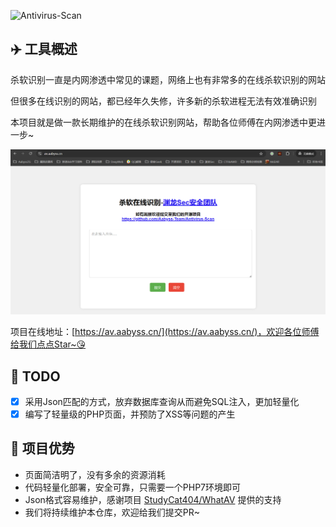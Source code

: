 ![Antivirus-Scan](https://socialify.git.ci/Aabyss-Team/Antivirus-Scan/image?description=1&descriptionEditable=What%20AV%3F%20%E4%B8%80%E6%AC%BE%E8%BD%BB%E9%87%8F%E7%BA%A7%E7%9A%84%E6%9D%80%E8%BD%AF%E5%9C%A8%E7%BA%BF%E8%AF%86%E5%88%AB%E7%9A%84%E9%A1%B9%E7%9B%AE%EF%BC%8C%E6%8C%81%E7%BB%AD%E6%9B%B4%E6%96%B0ing&font=Bitter&forks=1&issues=1&language=1&logo=https%3A%2F%2Favatars.githubusercontent.com%2Fu%2F54609343%3Fs%3D200%26v%3D4&name=1&owner=1&pattern=Overlapping%20Hexagons&pulls=1&stargazers=1&theme=Dark)

## ✈️ 工具概述

杀软识别一直是内网渗透中常见的课题，网络上也有非常多的在线杀软识别的网站

但很多在线识别的网站，都已经年久失修，许多新的杀软进程无法有效准确识别

本项目就是做一款长期维护的在线杀软识别网站，帮助各位师傅在内网渗透中更进一步~

![Antivirus-Scan-1](./img/Antivirus-Scan-1.png)

项目在线地址：[https://av.aabyss.cn/](https://av.aabyss.cn/)，欢迎各位师傅给我们点点Star~😘

## 📝 TODO

* [x] 采用Json匹配的方式，放弃数据库查询从而避免SQL注入，更加轻量化
* [x] 编写了轻量级的PHP页面，并预防了XSS等问题的产生

## 🚨 项目优势

- 页面简洁明了，没有多余的资源消耗
- 代码轻量化部署，安全可靠，只需要一个PHP7环境即可
- Json格式容易维护，感谢项目 [StudyCat404/WhatAV](https://github.com/StudyCat404/WhatAV) 提供的支持
- 我们将持续维护本仓库，欢迎给我们提交PR~

